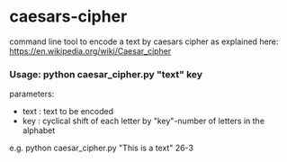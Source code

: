 # caesars-cipher

command line tool to encode a text by caesars cipher as explained here:
https://en.wikipedia.org/wiki/Caesar_cipher

### Usage: python caesar_cipher.py "text" key
parameters:
- text   : text to be encoded
- key    : cyclical shift of each letter by "key"-number of letters in the alphabet

e.g. python caesar_cipher.py "This is a text" 26-3